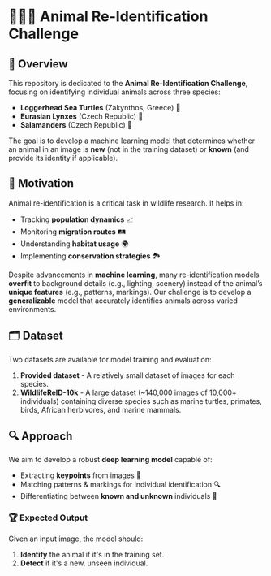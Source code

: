 # 🐢🦎🐆 Animal Re-Identification Challenge

## 📌 Overview
This repository is dedicated to the **Animal Re-Identification Challenge**, focusing on identifying individual animals across three species:

- **Loggerhead Sea Turtles** (Zakynthos, Greece) 🐢
- **Eurasian Lynxes** (Czech Republic) 🐆
- **Salamanders** (Czech Republic) 🦎

The goal is to develop a machine learning model that determines whether an animal in an image is **new** (not in the training dataset) or **known** (and provide its identity if applicable).

## 🎯 Motivation
Animal re-identification is a critical task in wildlife research. It helps in:
- Tracking **population dynamics** 📈
- Monitoring **migration routes** 🛤️
- Understanding **habitat usage** 🌍
- Implementing **conservation strategies** 🏞️

Despite advancements in **machine learning**, many re-identification models **overfit** to background details (e.g., lighting, scenery) instead of the animal’s **unique features** (e.g., patterns, markings). Our challenge is to develop a **generalizable** model that accurately identifies animals across varied environments.

## 🗂 Dataset
Two datasets are available for model training and evaluation:
1. **Provided dataset** - A relatively small dataset of images for each species.
2. **WildlifeReID-10k** - A large dataset (~140,000 images of 10,000+ individuals) containing diverse species such as marine turtles, primates, birds, African herbivores, and marine mammals.

## 🔍 Approach
We aim to develop a robust **deep learning model** capable of:
- Extracting **keypoints** from images 🧩
- Matching patterns & markings for individual identification 🔍
- Differentiating between **known and unknown** individuals 📌

### 🏆 Expected Output
Given an input image, the model should:
1. **Identify** the animal if it's in the training set.
2. **Detect** if it's a new, unseen individual.

